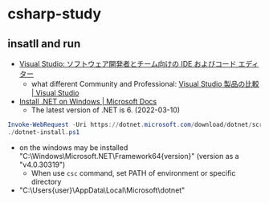 # csharp-study

## insatll and run

- [Visual Studio: ソフトウェア開発者とチーム向けの IDE およびコード エディター](https://visualstudio.microsoft.com/ja/)
  - what different Community and Professional: [Visual Studio 製品の比較 \| Visual Studio](https://visualstudio.microsoft.com/ja/vs/compare/)
- [Install \.NET on Windows \| Microsoft Docs](https://docs.microsoft.com/en-us/dotnet/core/install/windows?tabs=net60)
  - The latest version of .NET is 6. (2022-03-10)

```ps1
Invoke-WebRequest -Uri https://dotnet.microsoft.com/download/dotnet/scripts/v1/dotnet-install.ps1 -OutFile dotnet-install.ps1
./dotnet-install.ps1
```

- on the windows may be installed "C:\Windows\Microsoft.NET\Framework64\{version}" (version as a "v4.0.30319")
  - When use `csc` command, set PATH of environment or specific directory
- "C:\Users\{user}\AppData\Local\Microsoft\dotnet"
